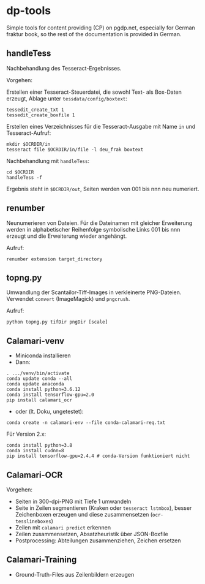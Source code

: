 # dp-tools

Simple tools for content providing (CP) on pgdp.net, especially for German
fraktur book, so the rest of the documentation is provided in German.

## handleTess

Nachbehandlung des Tesseract-Ergebnisses.

Vorgehen:

Erstellen einer Tesseract-Steuerdatei, die sowohl Text- als Box-Daten
erzeugt, Ablage unter `tessdata/config/boxtext`:

```
tessedit_create_txt 1
tessedit_create_boxfile 1
```

Erstellen eines Verzeichnisses für die Tesseract-Ausgabe mit Name `in`
und Tesseract-Aufruf:

```shell
mkdir $OCRDIR/in
tesseract file $OCRDIR/in/file -l deu_frak boxtext
```

Nachbehandlung mit `handleTess`:

```shell
cd $OCRDIR
handleTess -f
```

Ergebnis steht in `$OCRDIR/out`, Seiten werden von 001 bis nnn neu numeriert.

## renumber

Neunumerieren von Dateien. Für die Dateinamen mit gleicher Erweiterung werden
in alphabetischer Reihenfolge symbolische Links 001 bis nnn erzeugt und
die Erweiterung wieder angehängt.

Aufruf:

```shell
renumber extension target_directory
```

## topng.py

Umwandlung der Scantailor-Tiff-Images in verkleinerte PNG-Dateien. Verwendet
`convert` (ImageMagick) und `pngcrush`.

Aufruf:

```shell
python topng.py tifDir pngDir [scale]
```
## Calamari-venv

* Miniconda installieren
* Dann:

```shell
. .../venv/bin/activate
conda update conda --all
conda update anaconda
conda install python=3.6.12
conda install tensorflow-gpu=2.0
pip install calamari_ocr
```

* oder (lt. Doku, ungetestet):
```
conda create -n calamari-env --file conda-calamari-req.txt
```

Für Version 2.x:

```shell
conda install python=3.8
conda install cudnn=8
pip install tensorflow-gpu=2.4.4 # conda-Version funktioniert nicht
```

## Calamari-OCR

Vorgehen:

* Seiten in 300-dpi-PNG mit Tiefe 1 umwandeln
* Seite in Zeilen segmentieren (Kraken oder `tesseract lstmbox`),
  besser Zeichenboxen erzeugen und diese zusammensetzen (`ocr-tesslineboxes`)
* Zeilen mit `calamari predict` erkennen
* Zeilen zusammensetzen, Absatzheuristik über JSON-Boxfile
* Postprocessing: Abteilungen zusammenziehen, Zeichen ersetzen

## Calamari-Training

* Ground-Truth-Files aus Zeilenbildern erzeugen
